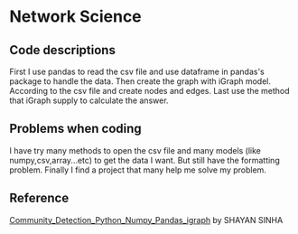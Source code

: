 # Network Science
Code descriptions
-----------------
First I use pandas to read the csv file and use dataframe in pandas's package to handle the data.
Then create the graph with iGraph model. According to the csv file and create nodes and edges.
Last use the method that iGraph supply to calculate the answer.

Problems when coding
----------------------
I have try many methods to open the csv file and many models (like numpy,csv,array...etc) to get the data I want.
But still have the formatting problem. Finally I find a project that many help me solve my problem.

Reference
---------------------
[Community_Detection_Python_Numpy_Pandas_igraph](https://github.com/ssinha3/Community_Detection_Python_Numpy_Pandas_igraph) by SHAYAN SINHA
